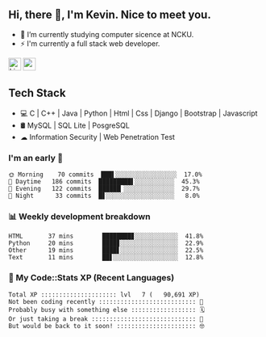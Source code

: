 ## Hi, there 👋, I'm Kevin. Nice to meet you.

- 🌱 I’m currently studying computer sicence at NCKU.
- ⚡ I'm currently a full stack web developer.

<a href="https://www.linkedin.com/in/kevin12686/"><img alt="LinkedIn" src="https://img.shields.io/badge/linkedin%20-%230077B5.svg?&style=for-the-badge&logo=linkedin&logoColor=white" height=25></a>
<a href="https://www.instagram.com/kevin12686/"><img src="https://img.shields.io/badge/instagram-3f729b?&style=for-the-badge&logo=instagram&logoColor=white" height=25></a>

## Tech Stack

* 💻 C | C++ | Java | Python | Html | Css | Django | Bootstrap | Javascript
* 🛢️ MySQL | SQL Lite | PosgreSQL
* ☁ Information Security | Web Penetration Test

### I'm an early 🐤

<!-- early_bird start -->

```text
🌞 Morning    70 commits  ███▌░░░░░░░░░░░░░░░░░  17.0%
🌆 Daytime   186 commits  █████████▌░░░░░░░░░░░  45.3%
🌃 Evening   122 commits  ██████▏░░░░░░░░░░░░░░  29.7%
🌙 Night      33 commits  █▋░░░░░░░░░░░░░░░░░░░   8.0%
```

<!-- early_bird end -->

### 📊 Weekly development breakdown

<!-- code_time start -->

```text
HTML       37 mins        ████████▊░░░░░░░░░░░░  41.8%
Python     20 mins        ████▊░░░░░░░░░░░░░░░░  22.9%
Other      19 mins        ████▋░░░░░░░░░░░░░░░░  22.5%
Text       11 mins        ██▋░░░░░░░░░░░░░░░░░░  12.8%
```

<!-- code_time end -->

### 🧰 My Code::Stats XP (Recent Languages)

<!-- codestats start -->

```text
Total XP ::::::::::::::::::::: lvl   7 (   90,691 XP) 
Not been coding recently ::::::::::::::::::::::::::: 🙈
Probably busy with something else :::::::::::::::::: 🗓
Or just taking a break ::::::::::::::::::::::::::::: 🌴
But would be back to it soon! :::::::::::::::::::::: 🤓
```

<!-- codestats end -->
